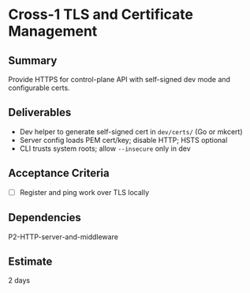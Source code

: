# Cross-1 TLS and Certificate Management

## Summary
Provide HTTPS for control-plane API with self-signed dev mode and configurable certs.

## Deliverables
- Dev helper to generate self-signed cert in `dev/certs/` (Go or mkcert)
- Server config loads PEM cert/key; disable HTTP; HSTS optional
- CLI trusts system roots; allow `--insecure` only in dev

## Acceptance Criteria
- [ ] Register and ping work over TLS locally

## Dependencies
P2-HTTP-server-and-middleware

## Estimate
2 days


